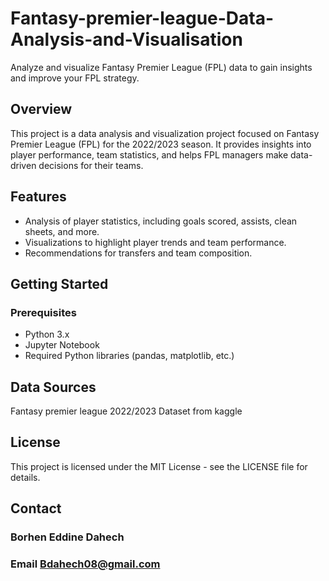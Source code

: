 # Fantasy-premier-league-Data-Analysis-and-Visualisation
Analyze and visualize Fantasy Premier League (FPL) data to gain insights and improve your FPL strategy.

## Overview

This project is a data analysis and visualization project focused on Fantasy Premier League (FPL) for the 2022/2023 season. It provides insights into player performance, team statistics, and helps FPL managers make data-driven decisions for their teams.

## Features

- Analysis of player statistics, including goals scored, assists, clean sheets, and more.
- Visualizations to highlight player trends and team performance.
- Recommendations for transfers and team composition.

## Getting Started

### Prerequisites

- Python 3.x
- Jupyter Notebook
- Required Python libraries (pandas, matplotlib, etc.)
## Data Sources
 Fantasy premier league 2022/2023 Dataset from kaggle
## License
This project is licensed under the MIT License - see the LICENSE file for details.
## Contact
### Borhen Eddine Dahech
### Email Bdahech08@gmail.com



